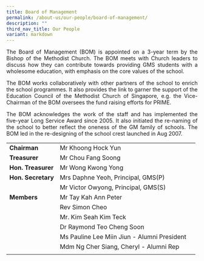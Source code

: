 ```yaml
---
title: Board of Management
permalink: /about-us/our-people/board-of-management/
description: ""
third_nav_title: Our People
variant: markdown
---
```

<p style="text-align: justify;">The Board of Management (BOM) is appointed on a 3-year term by the Bishop of the Methodist Church. The BOM meets with Church leaders to discuss how they can contribute towards providing&nbsp;GMS&nbsp;students with a wholesome education, with emphasis on the core values of the school. </p>

<p style="text-align: justify;">The BOM works collaboratively with other partners of the school to enrich the school programmes. It also provides the link to garner the support of the Education Council of the Methodist Church of Singapore, e.g. the Vice-Chairman of the BOM oversees the fund raising efforts for PRIME. </p>

<p style="text-align: justify;">The BOM acknowledges the work of the staff and has implemented the five-year Long Service Award since 2005. It also initiated the re-naming of the school to better reflect the oneness of the GM family of schools. The BOM led in the re-designing of the school crest launched in Aug 2007.</p>
	
| |  |  |
|---|---|---|
| <b>Chairman</b> | Mr Khoong Hock Yun |
| <b>Treasurer</b> | Mr Chou Fang Soong |
| <b>Hon. Treasurer</b> | Mr Wong Kwong Yong |
| <b>Hon. Secretary</b> | Mrs Daphne Yeoh, Principal, GMS(P)|
|  | Mr Victor Owyong,&nbsp;Principal, GMS(S)|
|<b> Members</b> | Mr Tay Kah Ann Peter|
|  |Rev Simon Cheo  |
|  | Mr. Kim Seah Kim Teck |
|  | Dr Raymond Teo Cheng Soon |
|  | Ms Pauline Lee Miin Jiun - Alumni President |
| |Mdm Ng Cher Siang, Cheryl  - Alumni Rep|
| |  |  |